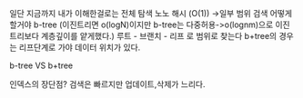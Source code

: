 일단 지금까지 내가 이해한걸로는
전체 탐색 노노
해시 (O(1)) ->일부 범위 검색 어떻게 할거야
b-tree (이진트리면 o(logN)이지만 b-tree는 다중허용->o(lognm)으로 이진트리보다 계층깊이를 얕게했다.) 
루트 - 브랜치 - 리프 로 범위로 찾는다
b+tree의 경우는 리프단계로 가야 데이터 위치가 있다.

b-tree VS b+tree

인덱스의 장단점?
검색은 빠르지만 업데이트,삭제가 느리다.
